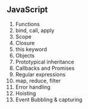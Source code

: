 ## JavaScript

1. Functions
2. bind, call, apply
3. Scope
4. Closure
5. this keyword
6. Objects
7. Prototypical inheritance
8. Callbacks and Promises
9. Regular expressions
10. map, reduce, filter
11. Error handling
12. Hoisting
13. Event Bubbling & capturing
